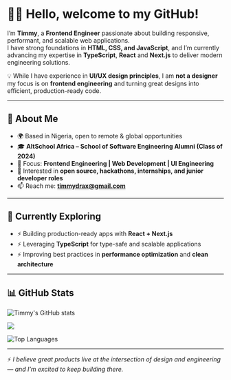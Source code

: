 # 👋🏾 Hello, welcome to my GitHub!  
  
I’m **Timmy**, a **Frontend Engineer** passionate about building responsive, performant, and scalable web applications.  
I have strong foundations in **HTML, CSS, and JavaScript**, and I’m currently advancing my expertise in **TypeScript**, **React** and **Next.js** to deliver modern engineering solutions.  

💡 While I have experience in **UI/UX design principles**, I am **not a designer** my focus is on **frontend engineering** and turning great designs into efficient, production-ready code.  

---

## 🔹 About Me  

- 🌍 Based in Nigeria, open to remote & global opportunities  
- 🎓 **AltSchool Africa – School of Software Engineering Alumni (Class of 2024)**  
- 💼 Focus: **Frontend Engineering | Web Development | UI Engineering**  
- 🚀 Interested in **open source, hackathons, internships, and junior developer roles**  
- 📫 Reach me: **[timmydrax@gmail.com](mailto:timmydrax@gmail.com)** 

---

## 🌱 Currently Exploring  

- ⚡ Building production-ready apps with **React + Next.js**  
- ⚡ Leveraging **TypeScript** for type-safe and scalable applications  
- ⚡ Improving best practices in **performance optimization** and **clean architecture**  

---

## 📊 GitHub Stats  

![Timmy's GitHub stats](https://github-readme-stats.vercel.app/api?username=Timmydrax&theme=dark)

![](https://github-readme-streak-stats.herokuapp.com/?user=Timmydrax&theme=dark&hide_border=false)

![Top Languages](https://github-readme-stats.vercel.app/api/top-langs/?username=Timmydrax&theme=dark&hide_border=false&include_all_commits=true&count_private=true&layout=compact)

---

⚡ *I believe great products live at the intersection of design and engineering — and I’m excited to keep building there.*  

